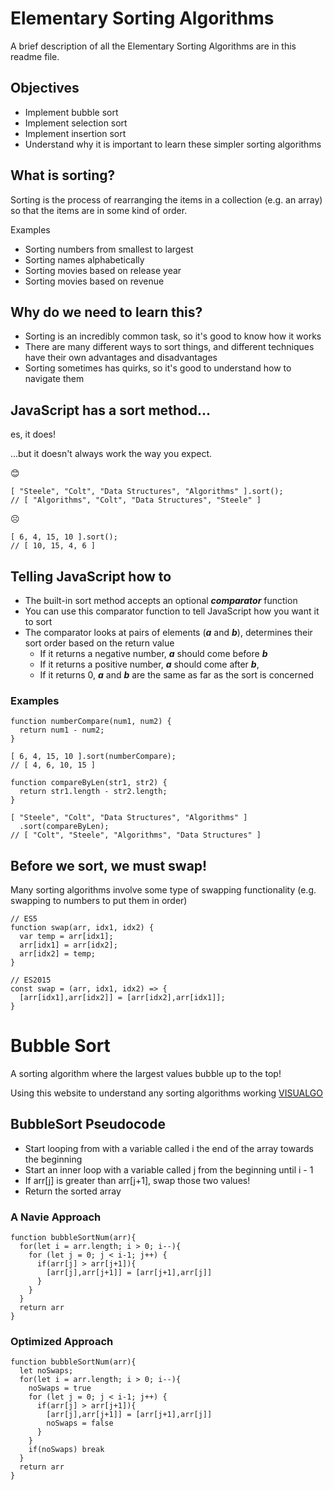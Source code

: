 
# Elementary Sorting Algorithms

A brief description of all the Elementary Sorting Algorithms are in this readme file.


## Objectives

- Implement bubble sort
- Implement selection sort
- Implement insertion sort
- Understand why it is important to learn these simpler sorting algorithms
## What is sorting?

Sorting is the process of rearranging the items in a collection (e.g. an array) so that the items are in some kind of order.

Examples

- Sorting numbers from smallest to largest
- Sorting names alphabetically
- Sorting movies based on release year
- Sorting movies based on revenue
## Why do we need to learn this?

- Sorting is an incredibly common task, so it's good to know how it works
- There are many different ways to sort things, and different techniques have their own advantages and disadvantages
- Sorting sometimes has quirks, so it's good to understand how to navigate them

## JavaScript has a sort method...

es, it does!

...but it doesn't always work the way you expect.

😊

```
[ "Steele", "Colt", "Data Structures", "Algorithms" ].sort();
// [ "Algorithms", "Colt", "Data Structures", "Steele" ]
```
☹️
```
[ 6, 4, 15, 10 ].sort();
// [ 10, 15, 4, 6 ]
```
## Telling JavaScript how to 

- The built-in sort method accepts an optional ***comparator*** function
- You can use this comparator function to tell JavaScript how you want it to sort
- The comparator looks at pairs of elements (***a*** and ***b***), determines their sort order based on the return value
    - If it returns a negative number, ***a*** should come before ***b***
    - If it returns a positive number, ***a*** should come after ***b***,
    - If it returns 0, ***a*** and ***b*** are the same as far as the sort is concerned

### Examples

```
function numberCompare(num1, num2) {
  return num1 - num2;
}

[ 6, 4, 15, 10 ].sort(numberCompare);
// [ 4, 6, 10, 15 ]
```

```
function compareByLen(str1, str2) {
  return str1.length - str2.length;
}

[ "Steele", "Colt", "Data Structures", "Algorithms" ]
  .sort(compareByLen);
// [ "Colt", "Steele", "Algorithms", "Data Structures" ]
```
## Before we sort, we must swap!

Many sorting algorithms involve some type of swapping functionality (e.g. swapping to numbers to put them in order)

```
// ES5
function swap(arr, idx1, idx2) {
  var temp = arr[idx1];
  arr[idx1] = arr[idx2];
  arr[idx2] = temp;
}

// ES2015
const swap = (arr, idx1, idx2) => {
  [arr[idx1],arr[idx2]] = [arr[idx2],arr[idx1]];
}
```
# Bubble Sort

A sorting algorithm where the largest values bubble up to the top!

Using this website to understand any sorting algorithms working [VISUALGO](https://visualgo.net/en/sorting)
## BubbleSort Pseudocode

- Start looping from with a variable called i the end of the array towards the beginning
- Start an inner loop with a variable called j from the beginning until i - 1
- If arr[j] is greater than arr[j+1], swap those two values!
- Return the sorted array

### A Navie Approach
```
function bubbleSortNum(arr){
  for(let i = arr.length; i > 0; i--){
    for (let j = 0; j < i-1; j++) {
      if(arr[j] > arr[j+1]){
        [arr[j],arr[j+1]] = [arr[j+1],arr[j]]
      }
    }
  }
  return arr
}
```

### Optimized Approach
```
function bubbleSortNum(arr){
  let noSwaps;
  for(let i = arr.length; i > 0; i--){
    noSwaps = true
    for (let j = 0; j < i-1; j++) {
      if(arr[j] > arr[j+1]){
        [arr[j],arr[j+1]] = [arr[j+1],arr[j]]
        noSwaps = false
      }
    }
    if(noSwaps) break
  }
  return arr
}
```